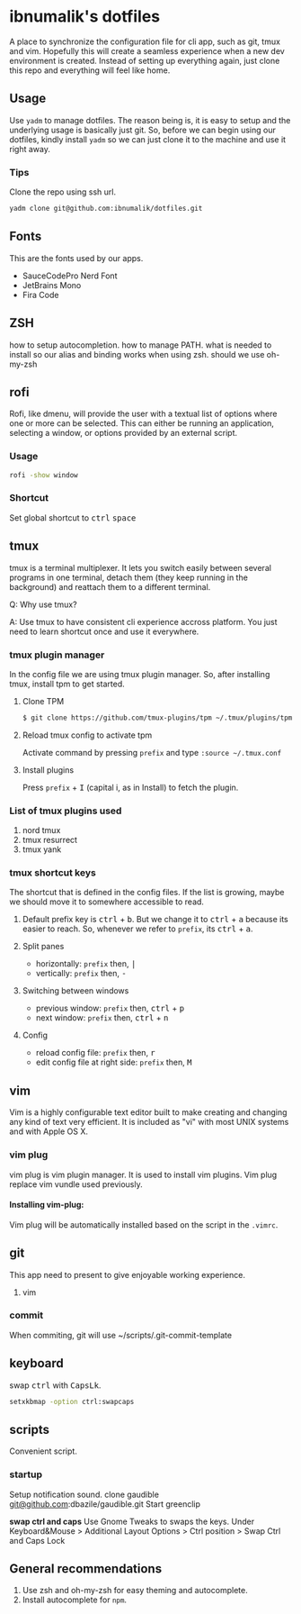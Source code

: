 # ibnumalik's dotfiles

A place to synchronize the configuration file for cli app, such as git, tmux and vim. Hopefully this will create a seamless experience when a new dev environment is created. Instead of setting up everything again, just clone this repo and everything will feel like home.

## Usage

Use `yadm` to manage dotfiles. The reason being is, it is easy to setup and the underlying usage is basically just git. So, before we can begin using our dotfiles, kindly install `yadm` so we can just clone it to the machine and use it right away.

### Tips

Clone the repo using ssh url.

```bash
yadm clone git@github.com:ibnumalik/dotfiles.git
```

## Fonts

This are the fonts used by our apps.

- SauceCodePro Nerd Font
- JetBrains Mono
- Fira Code

## ZSH

how to setup autocompletion. how to manage PATH. what is needed to install so our alias and binding works when using zsh. should we use oh-my-zsh

## rofi

Rofi, like dmenu, will provide the user with a textual list of options where one or more can be selected. This can either be running an application, selecting a window, or options provided by an external script.

### Usage

```bash
rofi -show window
```

### Shortcut

Set global shortcut to <kbd>ctrl</kbd> <kbd>space</kbd>

## tmux

tmux is a terminal multiplexer. It lets you switch easily between several programs in one terminal, detach them (they keep running in the background) and reattach them to a different terminal.

Q: Why use tmux?

A: Use tmux to have consistent cli experience accross platform. You just need to learn shortcut once and use it everywhere.

### tmux plugin manager

In the config file we are using tmux plugin manager. So, after installing tmux, install tpm to get started.

1. Clone TPM

   ```bash
   $ git clone https://github.com/tmux-plugins/tpm ~/.tmux/plugins/tpm
   ```

2. Reload tmux config to activate tpm

   Activate command by pressing `prefix` and type `:source ~/.tmux.conf`

3. Install plugins

   Press `prefix` + <kbd>I</kbd> (capital i, as in Install) to fetch the plugin.

### List of tmux plugins used

1. nord tmux
2. tmux resurrect
3. tmux yank

### tmux shortcut keys

The shortcut that is defined in the config files. If the list is growing, maybe we should move it to somewhere accessible to read.

1. Default prefix key is <kbd>ctrl</kbd> + <kbd>b</kbd>. But we change it to <kbd>ctrl</kbd> + <kbd>a</kbd> because its easier to reach. So, whenever we refer to `prefix`, its <kbd>ctrl</kbd> + <kbd>a</kbd>.

2. Split panes

   - horizontally: `prefix` then, <kbd>|</kbd>
   - vertically: `prefix` then, <kbd>-</kbd>

3. Switching between windows

   - previous window: `prefix` then, <kbd>ctrl</kbd> + <kbd>p</kbd>
   - next window: `prefix` then, <kbd>ctrl</kbd> + <kbd>n</kbd>

4. Config
   - reload config file: `prefix` then, <kbd>r</kbd>
   - edit config file at right side: `prefix` then, <kbd>M</kbd>

## vim

Vim is a highly configurable text editor built to make creating and changing any kind of text very efficient. It is included as "vi" with most UNIX systems and with Apple OS X.

### vim plug

vim plug is vim plugin manager. It is used to install vim plugins. Vim plug replace vim vundle used previously.

#### Installing vim-plug:

Vim plug will be automatically installed based on the script in the `.vimrc`.

## git

This app need to present to give enjoyable working experience.

1. vim

### commit

When commiting, git will use ~/scripts/.git-commit-template

## keyboard

swap <kbd>ctrl</kbd> with <kbd>CapsLk</kbd>.

```bash
setxkbmap -option ctrl:swapcaps
```

## scripts

Convenient script.

### startup

Setup notification sound. clone gaudible git@github.com:dbazile/gaudible.git
Start greenclip

**swap ctrl and caps**
Use Gnome Tweaks to swaps the keys. Under Keyboard&Mouse > Additional Layout Options > Ctrl position > Swap Ctrl and Caps Lock

## General recommendations

1. Use zsh and oh-my-zsh for easy theming and autocomplete.
2. Install autocomplete for `npm`.
